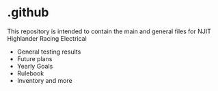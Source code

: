 # .github

This repository is intended to contain the main and general files for NJIT Highlander Racing Electrical
* General testing results
* Future plans
* Yearly Goals
* Rulebook
* Inventory
and more
